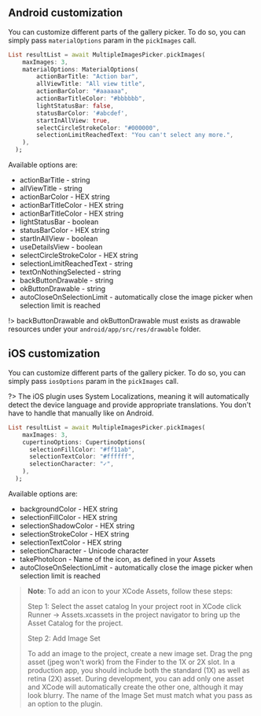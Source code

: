 ## Android customization

You can customize different parts of the gallery picker. To do so, you can simply pass `materialOptions` param in the `pickImages` call.

```dart
List resultList = await MultipleImagesPicker.pickImages(
    maxImages: 3,
    materialOptions: MaterialOptions(
        actionBarTitle: "Action bar",
        allViewTitle: "All view title",
        actionBarColor: "#aaaaaa",
        actionBarTitleColor: "#bbbbbb",
        lightStatusBar: false,
        statusBarColor: '#abcdef',
        startInAllView: true,
        selectCircleStrokeColor: "#000000",
        selectionLimitReachedText: "You can't select any more.",
    ),
  );
```

Available options are:
 - actionBarTitle - string
 - allViewTitle - string
 - actionBarColor - HEX string
 - actionBarTitleColor - HEX string
 - actionBarTitleColor - HEX string
 - lightStatusBar - boolean
 - statusBarColor - HEX string
 - startInAllView - boolean
 - useDetailsView - boolean
 - selectCircleStrokeColor - HEX string
 - selectionLimitReachedText - string
 - textOnNothingSelected - string
 - backButtonDrawable - string
 - okButtonDrawable - string
 - autoCloseOnSelectionLimit - automatically close the image picker when selection limit is reached

!> backButtonDrawable and okButtonDrawable must exists as drawable resources under your `android/app/src/res/drawable` folder.

## iOS customization

You can customize different parts of the gallery picker. To do so, you can simply pass `iosOptions` param in the `pickImages` call.

?> The iOS plugin uses System Localizations, meaning it will automatically detect the device language and provide appropriate translations. You don't have to handle that manually like on Android.

```dart
List resultList = await MultipleImagesPicker.pickImages(
    maxImages: 3,
    cupertinoOptions: CupertinoOptions(
      selectionFillColor: "#ff11ab",
      selectionTextColor: "#ffffff",
      selectionCharacter: "✓",
    ),
  );
```

Available options are:
 - backgroundColor - HEX string
 - selectionFillColor - HEX string
 - selectionShadowColor - HEX string
 - selectionStrokeColor - HEX string
 - selectionTextColor - HEX string
 - selectionCharacter - Unicode character
 - takePhotoIcon - Name of the icon, as defined in your Assets
 - autoCloseOnSelectionLimit - automatically close the image picker when selection limit is reached

> **Note**: To add an icon to your XCode Assets, follow these steps:
> >
> Step 1: Select the asset catalog
>In your project root in XCode click Runner -> Assets.xcassets in the project navigator to bring up the Asset Catalog for the project.
>
>Step 2: Add Image Set
>
>To add an image to the project, create a new image set. Drag the png asset (jpeg won't work) from the Finder to the 1X or 2X slot. In a production app, you should include both the standard (1X) as well as retina (2X) asset. During development, you can add only one asset and XCode will automatically create the other one, although it may look blurry. The name of the Image Set must match what you pass as an option to the plugin.
